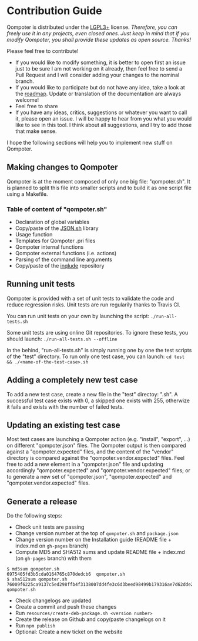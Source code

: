 Contribution Guide
========

Qompoter is distributed under the [LGPL3+](LICENSE) license.
*Therefore, you can freely use it in any projects, even closed ones. Just keep in mind that if you modify Qompoter, you shall provide these updates as open source. Thanks!*

Please feel free to contribute!

* If you would like to modify something, it is better to open first an issue just to be sure I am not working on it already, then feel free to send a Pull Request and I will consider adding your changes to the nominal branch.
* If you would like to participate but do not have any idea, take a look at the [roadmap](https://github.com/Fylhan/qompoter/blob/gh-pages/docs/ROADMAP.md). Update or translation of the documentation are always welcome!
* Feel free to share
* If you have any ideas, critics, suggestions or whatever you want to call it, please open an issue. I will be happy to hear from you what you would like to see in this tool. I think about all suggestions, and I try to add those that make sense.

I hope the following sections will help you to implement new stuff on Qompoter.

Making changes to Qompoter
--------

Qompoter is at the moment composed of only one big file: "qompoter.sh". It is planned to split this file into smaller scripts and to build it as one script file using a Makefile.

### Table of content of "qompoter.sh"

* Declaration of global variables
* Copy/paste of the [JSON.sh](https://github.com/dominictarr/JSON.sh) library
* Usage function
* Templates for Qompoter .pri files
* Qompoter internal functions
* Qompoter external functions (i.e. actions)
* Parsing of the command line arguments
* Copy/paste of the [inqlude](https://inqlude.org/) repository

Running unit tests
--------

Qompoter is provided with a set of unit tests to validate the code and reduce regression risks. Unit tests are run regularily thanks to Travis CI.

You can run unit tests on your own by launching the script: `./run-all-tests.sh`

Some unit tests are using online Git repositories. To ignore these tests, you should launch: `./run-all-tests.sh --offline`

In the behind, "run-all-tests.sh" is simply running one by one the test scripts of the "test" directory. To run only one test case, you can launch: `cd test && ./<name-of-the-test-case>.sh`

Adding a completely new test case
--------

To add a new test case, create a new file in the "test" directoy: "<name-of-the-test-case>.sh". A successful test case exists with 0, a skipped one exists with 255, otherwize it fails and exists with the number of failed tests.

Updating an existing test case
--------

Most test cases are launching a Qompoter action (e.g. "install", "export", ...) on different "qompoter.json" files. The Qompoter output is then compared against a "qompoter.expected" files, and the content of the "vendor" directory is compared against the "qompoter.vendor.expected" files. Feel free to add a new element in a "qompoter.json" file and updating accordingly "qompoter.expected"  and "qompoter.vendor.expected" files; or to generate a new set of "qompoter.json", "qompoter.expected"  and "qompoter.vendor.expected" files.

Generate a release
--------

Do the following steps:

* Check unit tests are passing
* Change version number at the top of `qompoter.sh` and `package.json`
* Change version number on the Installation guide (README file + index.md on `gh-pages` branch)
* Compute MD5 and SHA512 sums and update README file + index.md (on `gh-pages` branch) with them

```
$ md5sum qompoter.sh 
6975405fd3b5cda0164765c870dedcb6  qompoter.sh
$ sha512sum qompoter.sh 
76009f6225ca9137c5ed298ffb4f3138007dd4fe3c6d3beed98499b179316ae7d62dde22d6f9601ec7cb4e9a72928f2a755288d8f87f8e9a70cda398b9f0c724  qompoter.sh
```

* Check changelogs are updated
* Create a commit and push these changes
* Run `resources/create-deb-package.sh <version number>`
* Create the release on Github and copy/paste changelogs on it
* Run `npm publish`
* Optional: Create a new ticket on the website
